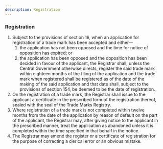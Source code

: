 ```yaml
---
description: Registration
---
```


### Registration

1. Subject to the provisions of section 19, when an application for registration of a trade mark has been accepted and either—
    1. the application has not been opposed and the time for notice of opposition has expired; or
    2. the application has been opposed and the opposition has been decided in favour of the applicant, the Registrar shall, unless the Central Government otherwise directs, register the said trade mark within eighteen months of the filing of the application and the trade mark when registered shall be registered as of the date of the making of the said application and that date shall, subject to the provisions of section 154, be deemed to be the date of registration.
2. On the registration of a trade mark, the Registrar shall issue to the applicant a certificate in the prescribed form of the registration thereof, sealed with the seal of the Trade Marks Registry.
3. Where registration of a trade mark is not completed within twelve months from the date of the application by reason of default on the part of the applicant, the Registrar may, after giving notice to the applicant in the prescribed manner, treat the application as abandoned unless it is completed within the time specified in that behalf in the notice.
4. The Registrar may amend the register or a certificate of registration for the purpose of correcting a clerical error or an obvious mistake.
